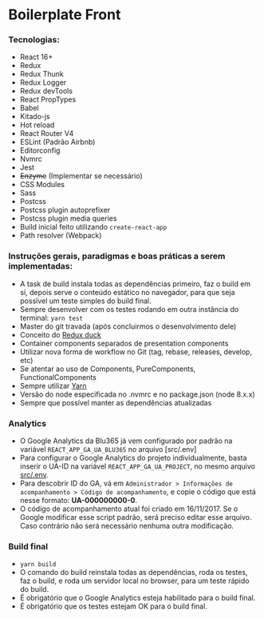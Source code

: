 # Boilerplate Front

### Tecnologias:

 - React 16+
 - Redux
 - Redux Thunk
 - Redux Logger
 - Redux devTools
 - React PropTypes
 - Babel
 - Kitado-js
 - Hot reload
 - React Router V4
 - ESLint (Padrão Airbnb)
 - Editorconfig
 - Nvmrc
 - Jest
 - ~~Enzyme~~ (Implementar se necessário)
 - CSS Modules
 - Sass
 - Postcss
 - Postcss plugin autoprefixer
 - Postcss plugin media queries
 - Build inicial feito utilizando `create-react-app`
 - Path resolver (Webpack)

### Instruções gerais, paradigmas e boas práticas a serem implementadas:

  - A task de build instala todas as dependências primeiro, faz o build em si, depois serve o conteúdo estático no navegador, para que seja possĩvel um teste simples do build final.
  - Sempre desenvolver com os testes rodando em outra instância do terminal: `yarn test`
  - Master do git travada (após concluirmos o desenvolvimento dele)
  - Conceito do [Redux duck](https://github.com/erikras/ducks-modular-redux)
  - Container components separados de presentation components
  - Utilizar nova forma de workflow no Git (tag, rebase, releases, develop, etc)
  - Se atentar ao uso de Components, PureComponents, FunctionalComponents
  - Sempre utilizar [Yarn](https://yarnpkg.com/pt-br/)
  - Versão do node especificada no .nvmrc e no package.json (node 8.x.x)
  - Sempre que possível manter as dependências atualizadas

  ### Analytics
  - O Google Analytics da Blu365 já vem configurado por padrão na variável `REACT_APP_GA_UA_BLU365` no arquivo [src/.env]
  - Para configurar o Google Analytics do projeto individualmente, basta inserir o UA-ID na variável `REACT_APP_GA_UA_PROJECT`, no mesmo arquivo [src/.env](https://github.com/Kitado/kitado-spa-boilerplate/blob/master/src/.env).
  - Para descobrir ID do GA, vá em `Administrador > Informações de acompanhamento > Código de acompanhamento`, e copie o código que está nesse formato: **UA-000000000-0**.
  - O código de acompanhamento atual foi criado em 16/11/2017. Se o Google modificar esse script padrão, será preciso editar esse arquivo. Caso contrário não será necessário nenhuma outra modificação.

  ### Build final
  - `yarn build`
  - O comando do build reinstala todas as dependências, roda os testes, faz o build, e roda um servidor local no browser, para um teste rápido do build.
  - É obrigatório que o Google Analytics esteja habilitado para o build final.
  - É obrigatório que os testes estejam OK para o build final.